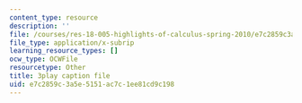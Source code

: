 ```yaml
---
content_type: resource
description: ''
file: /courses/res-18-005-highlights-of-calculus-spring-2010/e7c2859c3a5e5151ac7c1ee81cd9c198_2qxY859dzzQ.vtt
file_type: application/x-subrip
learning_resource_types: []
ocw_type: OCWFile
resourcetype: Other
title: 3play caption file
uid: e7c2859c-3a5e-5151-ac7c-1ee81cd9c198
---
```

